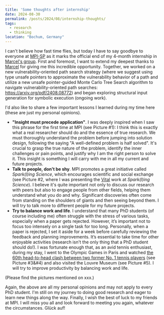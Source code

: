 ```yaml
---
title: 'Some thoughts after internship'
date: 2024-08-30
permalink: /posts/2024/08/internship-thoughts/
tags:
  - research
  - thinking
location: "Bochum, Germany"
---
```


I can't believe how fast time flies, but today I have to say goodbye to everyone at [MPI-SP](https://www.mpi-sp.org/) as it marks the official end of my 4-month internship in [Marcel's group](https://mpi-softsec.github.io/). 
First and foremost, I want to extend my deepest thanks to [Marcel](https://mboehme.github.io/) for giving me this incredible opportunity. Together, we worked on a new vulnerability-oriented path search strategy (where we suggest using type unsafe pointers to approximate the vulnerability behavior of a path and utilize a new unsafe pointer-guided Monte Carlo Tree Search algorithm to navigate vulnerability-oriented path searches: https://arxiv.org/pdf/2408.08772) and began exploring structural input generation for symbolic execution (ongoing work). 

I'd also like to share a few important lessons I learned during my time here (these are just my personal opinions).

* **"Insight must precede application"**. I was deeply inspired when I saw this phrase for the first time at MPI (see Picture #1): I think this is exactly what a real researcher should do and the essence of true research. We must thoroughly understand the problem before jumping into solution design, following the saying "A well-defined problem is half solved". It's crucial to grasp the true nature of the problem, identify the inner challenges or pain points, and justify why I am the right person to solve it. This insight is something I will carry with me in all my current and future projects.
* **Talk to people, don't be shy**. MPI promotes a great initiative called *Spark(l)ing Science*, which encourages scientific and social exchange (see Picture #2, where I was presenting the [Vital](https://arxiv.org/pdf/2408.08772) work at *Spark(l)ing Science*). I believe it's quite important not only to discuss our research with peers but also to engage people from other fields, helping them understand what you do and why. Significant discoveries often come from standing on the shoulders of giants and then seeing beyond them. I will try to talk more to different people for my future projects.
* **Try to balance work and life**. I understand that many PhD students (of course including me) often struggle with the stress of various tasks, especially when a paper gets rejected. However, it’s important not to focus too intensely on a single task for too long. Personally, when a paper is rejected, I set it aside for a week before carefully reviewing the feedback and planning improvements. It’s essential to take time for other enjoyable activities (research isn't the only thing that a PhD student should do!). I was fortunate enough that, as an avid tennis enthusiast, during my stay, I went to the Olympic Games in Paris and watched [the 60th head-to-head clash between two former No. 1 tennis players](https://olympics.com/en/news/rafael-nadal-books-novak-djokovic-match-paris-2024-olympics-60th-meeting-tennis-legends) (see Picture #3&#4) and also visited the Louvre Museum (see Picture #5). I will try to improve productivity by balancing work and life.

(Please find the pictures mentioned on xxx.)

Again, the above are all my personal opinions and may not apply to every PhD student. I'm still on my journey to doing good research and eager to learn new things along the way. Finally, I wish the best of luck to my friends at MPI. I will miss you all and look forward to meeting you again, whatever the circumstances. Glück auf!
